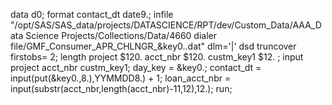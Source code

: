 
data d0;
format contact_dt date9.;
infile "/opt/SAS/SAS_data/projects/DATASCIENCE/RPT/dev/Custom_Data/AAA_Data Science Projects/Collections/Data/4660 dialer file/GMF_Consumer_APR_CHLNGR_&key0..dat" dlm='|' dsd truncover firstobs= 2;
length project $120. acct_nbr $120.
custm_key1 $12. ;
input project acct_nbr custm_key1;
day_key = &key0.;
contact_dt = input(put(&key0.,8.),YYMMDD8.) + 1;
loan_acct_nbr = input(substr(acct_nbr,length(acct_nbr)-11,12),12.);
run;
